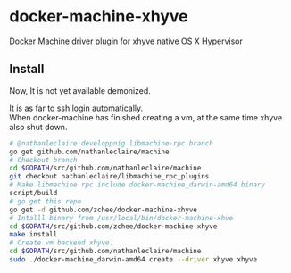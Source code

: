 docker-machine-xhyve
===

Docker Machine driver plugin for xhyve native OS X Hypervisor

## Install


Now, It is not yet available demonized.

It is as far to ssh login automatically.  
When docker-machine has finished creating a vm, at the same time xhyve also shut down.

```bash
# @nathanleclaire developpnig libmachine-rpc branch
go get github.com/nathanleclaire/machine
# Checkout branch
cd $GOPATH/src/github.com/nathanleclaire/machine
git checkout nathanleclaire/libmachine_rpc_plugins
# Make libmachine rpc include docker-machine_darwin-amd64 binary
script/build
# go get this repo
go get -d github.com/zchee/docker-machine-xhyve
# Intalll binary from /usr/local/bin/docker-machine-xhve
cd $GOPATH/src/github.com/zchee/docker-machine-xhyve
make install
# Create vm backend xhyve.
cd $GOPATH/src/github.com/nathanleclaire/machine
sudo ./docker-machine_darwin-amd64 create --driver xhyve xhyve
```


